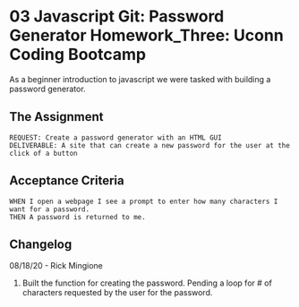 
# 03 Javascript Git: Password Generator Homework_Three: Uconn Coding Bootcamp


As a beginner introduction to javascript we were tasked with building a password generator.

## The Assignment

```
REQUEST: Create a password generator with an HTML GUI
DELIVERABLE: A site that can create a new password for the user at the click of a button
```

## Acceptance Criteria

```
WHEN I open a webpage I see a prompt to enter how many characters I want for a password.
THEN A password is returned to me.
```

## Changelog


08/18/20 - Rick Mingione

1. Built the function for creating the password. Pending a loop for # of characters requested by the user for the password.

